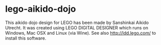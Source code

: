 lego-aikido-dojo
================

This aikido dojo design for LEGO has been made by Sanshinkai Aikido Utrecht. It was created using LEGO DIGITAL DESIGNER which runs on Windows, Mac OSX and Linux (via Wine). See also http://ldd.lego.com/ to install this software.